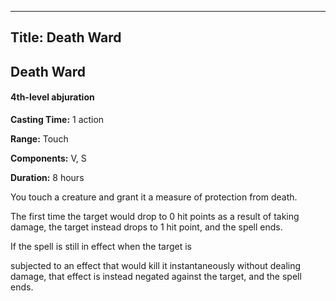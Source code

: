 -------------------------
Title: Death Ward
-------------------------

## Death Ward

#### 4th-level abjuration


**Casting Time:** 1 action 

**Range:** Touch 

**Components:** V, S 

**Duration:** 8 hours


You touch a creature and grant it a measure of protection from death.

The first time the target would drop to 0 hit points as a result of
taking damage, the target instead drops to 1 hit point, and the spell
ends.

If the spell is still in effect when the target is

subjected to an effect that would kill it instantaneously without
dealing damage, that effect is instead negated against the target, and
the spell ends.


